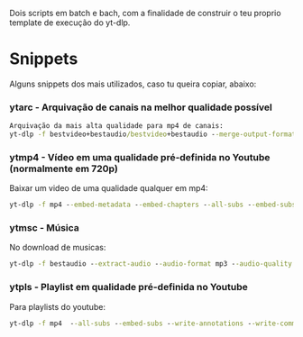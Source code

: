 Dois scripts em batch e bach, com a finalidade de construir o teu proprio template de execução do yt-dlp.


# Snippets
Alguns snippets dos mais utilizados, caso tu queira copiar, abaixo:
### ytarc - Arquivação de canais na melhor qualidade possível
```cmd
Arquivação da mais alta qualidade para mp4 de canais:
yt-dlp -f bestvideo+bestaudio/bestvideo+bestaudio --merge-output-format mp4  --all-subs --embed-subs --write-annotations --write-comments --embed-thumbnail --write-thumbnail --embed-metadata --embed-chapters --write-description --write-info-json -o "%(uploader)s/%(title)s[%(upload_date)s][url_or_id_is - %(id)s].%(ext)s" %link%
```
### ytmp4 - Vídeo em uma qualidade pré-definida no Youtube (normalmente em 720p)
Baixar um video de uma qualidade qualquer em mp4:
```cmd
yt-dlp -f mp4 --embed-metadata --embed-chapters --all-subs --embed-subs --embed-thumbnail -o "%(title)s [%(upload_date)s] [%(id)s].%(ext)s" %link%
 ```
### ytmsc - Música
No download de musicas:
``` cmd
yt-dlp -f bestaudio --extract-audio --audio-format mp3 --audio-quality 192k --embed-metadata --embed-thumbnail --write-thumbnail -o "%(uploader)s/%(playlist_title)s/%(playlist_index)s-%(title)s.%(ext)s" %link%
```
### ytpls - Playlist em qualidade pré-definida no Youtube
Para playlists do youtube:
```cmd
yt-dlp -f mp4  --all-subs --embed-subs --write-annotations --write-comments --embed-thumbnail --write-thumbnail --embed-metadata --embed-chapters --write-description --write-info-json -o "%(playlist_title)s/%(playlist_index)s-%(title)s[%(upload_date)s][url_or_id_is - %(id)s].%(ext)s" %link%
```
